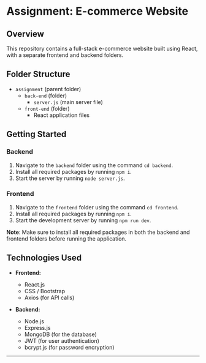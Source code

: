 **Assignment: E-commerce Website**
=====================================

**Overview**
-----------
This repository contains a full-stack e-commerce website built using React, with a separate frontend and backend folders.

**Folder Structure**
-------------------
* `assignment` (parent folder)
	+ `back-end` (folder)
		- `server.js` (main server file)
	+ `front-end` (folder)
		- React application files

**Getting Started**
---------------
### Backend
1. Navigate to the `backend` folder using the command `cd backend`.
2. Install all required packages by running `npm i`.
3. Start the server by running `node server.js`.

### Frontend
1. Navigate to the `frontend` folder using the command `cd frontend`.
2. Install all required packages by running `npm i`.
3. Start the development server by running `npm run dev`.

**Note**: Make sure to install all required packages in both the backend and frontend folders before running the application.
## Technologies Used

- **Frontend:**
  - React.js
  - CSS / Bootstrap
  - Axios (for API calls)

- **Backend:**
  - Node.js
  - Express.js
  - MongoDB (for the database)
  - JWT (for user authentication)
  - bcrypt.js (for password encryption)
****
